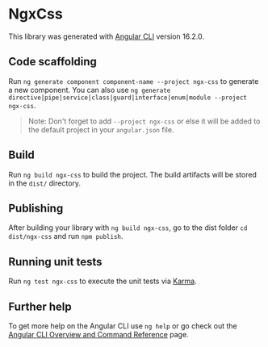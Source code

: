 # NgxCss

This library was generated with [Angular CLI](https://github.com/angular/angular-cli) version 16.2.0.

## Code scaffolding

Run `ng generate component component-name --project ngx-css` to generate a new component. You can also use `ng generate directive|pipe|service|class|guard|interface|enum|module --project ngx-css`.
> Note: Don't forget to add `--project ngx-css` or else it will be added to the default project in your `angular.json` file. 

## Build

Run `ng build ngx-css` to build the project. The build artifacts will be stored in the `dist/` directory.

## Publishing

After building your library with `ng build ngx-css`, go to the dist folder `cd dist/ngx-css` and run `npm publish`.

## Running unit tests

Run `ng test ngx-css` to execute the unit tests via [Karma](https://karma-runner.github.io).

## Further help

To get more help on the Angular CLI use `ng help` or go check out the [Angular CLI Overview and Command Reference](https://angular.io/cli) page.
